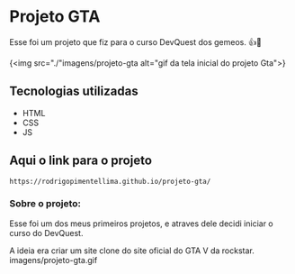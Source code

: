 # Projeto GTA
Esse foi um projeto que fiz para o curso DevQuest dos gemeos.
👍🚀

{<img src="./"imagens/projeto-gta alt="gif da tela inicial do projeto Gta">}

## Tecnologias utilizadas
- HTML
- CSS
- JS

## Aqui o link para o projeto

``` 
https://rodrigopimentellima.github.io/projeto-gta/
```
### Sobre o projeto:

Esse foi um dos meus primeiros projetos, e atraves dele decidi iniciar o curso do DevQuest.

A ideia era criar um site clone do site oficial  do GTA V da rockstar. imagens/projeto-gta.gif
